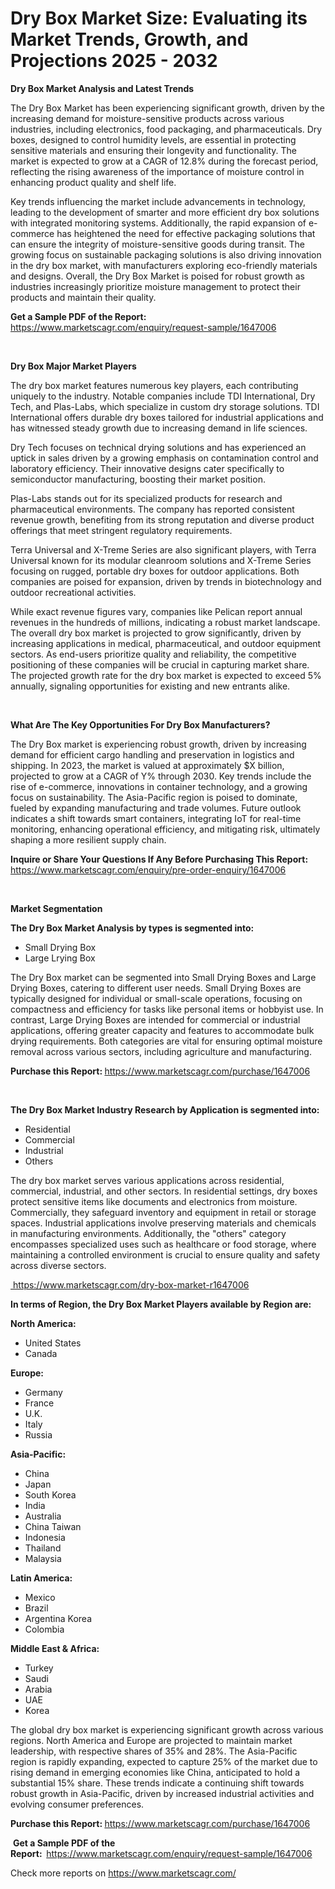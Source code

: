 <p><h1>Dry Box Market Size: Evaluating its Market Trends, Growth, and Projections 2025 - 2032</h1></p><p><strong>Dry Box Market Analysis and Latest Trends</strong></p>
<p><p>The Dry Box Market has been experiencing significant growth, driven by the increasing demand for moisture-sensitive products across various industries, including electronics, food packaging, and pharmaceuticals. Dry boxes, designed to control humidity levels, are essential in protecting sensitive materials and ensuring their longevity and functionality. The market is expected to grow at a CAGR of 12.8% during the forecast period, reflecting the rising awareness of the importance of moisture control in enhancing product quality and shelf life.</p><p>Key trends influencing the market include advancements in technology, leading to the development of smarter and more efficient dry box solutions with integrated monitoring systems. Additionally, the rapid expansion of e-commerce has heightened the need for effective packaging solutions that can ensure the integrity of moisture-sensitive goods during transit. The growing focus on sustainable packaging solutions is also driving innovation in the dry box market, with manufacturers exploring eco-friendly materials and designs. Overall, the Dry Box Market is poised for robust growth as industries increasingly prioritize moisture management to protect their products and maintain their quality.</p></p>
<p><strong>Get a Sample PDF of the Report:&nbsp;</strong> <a href="https://www.marketscagr.com/enquiry/request-sample/1647006?utm_campaign=2882&utm_medium=2&utm_source=Github&utm_content=ia&utm_term=11042025&utm_id=dry-box">https://www.marketscagr.com/enquiry/request-sample/1647006</a></p>
<p>&nbsp;</p>
<p><strong>Dry Box Major Market Players</strong></p>
<p><p>The dry box market features numerous key players, each contributing uniquely to the industry. Notable companies include TDI International, Dry Tech, and Plas-Labs, which specialize in custom dry storage solutions. TDI International offers durable dry boxes tailored for industrial applications and has witnessed steady growth due to increasing demand in life sciences.</p><p>Dry Tech focuses on technical drying solutions and has experienced an uptick in sales driven by a growing emphasis on contamination control and laboratory efficiency. Their innovative designs cater specifically to semiconductor manufacturing, boosting their market position.</p><p>Plas-Labs stands out for its specialized products for research and pharmaceutical environments. The company has reported consistent revenue growth, benefiting from its strong reputation and diverse product offerings that meet stringent regulatory requirements.</p><p>Terra Universal and X-Treme Series are also significant players, with Terra Universal known for its modular cleanroom solutions and X-Treme Series focusing on rugged, portable dry boxes for outdoor applications. Both companies are poised for expansion, driven by trends in biotechnology and outdoor recreational activities.</p><p>While exact revenue figures vary, companies like Pelican report annual revenues in the hundreds of millions, indicating a robust market landscape. The overall dry box market is projected to grow significantly, driven by increasing applications in medical, pharmaceutical, and outdoor equipment sectors. As end-users prioritize quality and reliability, the competitive positioning of these companies will be crucial in capturing market share. The projected growth rate for the dry box market is expected to exceed 5% annually, signaling opportunities for existing and new entrants alike.</p></p>
<p>&nbsp;</p>
<p><strong>What Are The Key Opportunities For Dry Box Manufacturers?</strong></p>
<p><p>The Dry Box market is experiencing robust growth, driven by increasing demand for efficient cargo handling and preservation in logistics and shipping. In 2023, the market is valued at approximately $X billion, projected to grow at a CAGR of Y% through 2030. Key trends include the rise of e-commerce, innovations in container technology, and a growing focus on sustainability. The Asia-Pacific region is poised to dominate, fueled by expanding manufacturing and trade volumes. Future outlook indicates a shift towards smart containers, integrating IoT for real-time monitoring, enhancing operational efficiency, and mitigating risk, ultimately shaping a more resilient supply chain.</p></p>
<p><strong>Inquire or Share Your Questions If Any Before Purchasing This Report:</strong> <a href="https://www.marketscagr.com/enquiry/pre-order-enquiry/1647006?utm_campaign=2882&utm_medium=2&utm_source=Github&utm_content=ia&utm_term=11042025&utm_id=dry-box">https://www.marketscagr.com/enquiry/pre-order-enquiry/1647006</a></p>
<p>&nbsp;</p>
<p><strong>Market Segmentation</strong></p>
<p><strong>The Dry Box Market Analysis by types is segmented into:</strong></p>
<p><ul><li>Small Drying Box</li><li>Large Lrying Box</li></ul></p>
<p><p>The Dry Box market can be segmented into Small Drying Boxes and Large Drying Boxes, catering to different user needs. Small Drying Boxes are typically designed for individual or small-scale operations, focusing on compactness and efficiency for tasks like personal items or hobbyist use. In contrast, Large Drying Boxes are intended for commercial or industrial applications, offering greater capacity and features to accommodate bulk drying requirements. Both categories are vital for ensuring optimal moisture removal across various sectors, including agriculture and manufacturing.</p></p>
<p><strong>Purchase this Report:&nbsp;</strong><a href="https://www.marketscagr.com/purchase/1647006?utm_campaign=2882&utm_medium=2&utm_source=Github&utm_content=ia&utm_term=11042025&utm_id=dry-box">https://www.marketscagr.com/purchase/1647006</a></p>
<p>&nbsp;</p>
<p><strong>The Dry Box Market Industry Research by Application is segmented into:</strong></p>
<p><ul><li>Residential</li><li>Commercial</li><li>Industrial</li><li>Others</li></ul></p>
<p><p>The dry box market serves various applications across residential, commercial, industrial, and other sectors. In residential settings, dry boxes protect sensitive items like documents and electronics from moisture. Commercially, they safeguard inventory and equipment in retail or storage spaces. Industrial applications involve preserving materials and chemicals in manufacturing environments. Additionally, the "others" category encompasses specialized uses such as healthcare or food storage, where maintaining a controlled environment is crucial to ensure quality and safety across diverse sectors.</p></p>
<p><a href="https://www.marketscagr.com/dry-box-market-r1647006?utm_campaign=2882&utm_medium=2&utm_source=Github&utm_content=ia&utm_term=11042025&utm_id=dry-box">&nbsp;https://www.marketscagr.com/dry-box-market-r1647006</a></p>
<p><strong>In terms of Region, the Dry Box Market Players available by Region are:</strong></p>
<p>
    <p> <strong> North America: </strong>
        <ul>
            <li>United States</li>
            <li>Canada</li>
        </ul>
        </p> 
    <p> <strong> Europe: </strong>
        <ul>
            <li>Germany</li>
            <li>France</li>
            <li>U.K.</li>
            <li>Italy</li>
            <li>Russia</li>
        </ul>
        </p> 
    <p> <strong> Asia-Pacific: </strong>
        <ul>
            <li>China</li>
            <li>Japan</li>
            <li>South Korea</li>
            <li>India</li>
            <li>Australia</li>
            <li>China Taiwan</li>
            <li>Indonesia</li>
            <li>Thailand</li>
            <li>Malaysia</li>
        </ul>
        </p> 
    <p> <strong> Latin America: </strong>
        <ul>
            <li>Mexico</li>
            <li>Brazil</li>
            <li>Argentina Korea</li>
            <li>Colombia</li>
        </ul>
        </p> 
    <p> <strong> Middle East & Africa: </strong>
        <ul>
            <li>Turkey</li>
            <li>Saudi</li>
            <li>Arabia</li>
            <li>UAE</li>
            <li>Korea</li>
        </ul>
    </p>
    </p>
<p><p>The global dry box market is experiencing significant growth across various regions. North America and Europe are projected to maintain market leadership, with respective shares of 35% and 28%. The Asia-Pacific region is rapidly expanding, expected to capture 25% of the market due to rising demand in emerging economies like China, anticipated to hold a substantial 15% share. These trends indicate a continuing shift towards robust growth in Asia-Pacific, driven by increased industrial activities and evolving consumer preferences.</p></p>
<p><strong>Purchase this Report: </strong><a href="https://www.marketscagr.com/purchase/1647006?utm_campaign=2882&utm_medium=2&utm_source=Github&utm_content=ia&utm_term=11042025&utm_id=dry-box">https://www.marketscagr.com/purchase/1647006</a></p>
<p>&nbsp;<strong>Get a Sample PDF of the Report:&nbsp;&nbsp;</strong><a href="https://www.marketscagr.com/enquiry/request-sample/1647006?utm_campaign=2882&utm_medium=2&utm_source=Github&utm_content=ia&utm_term=11042025&utm_id=dry-box">https://www.marketscagr.com/enquiry/request-sample/1647006</a></p>
<p><strong></strong></p>
<p>Check more reports on <a href="https://www.marketscagr.com/?utm_campaign=2882&utm_medium=2&utm_source=Github&utm_content=ia&utm_term=11042025&utm_id=dry-box">https://www.marketscagr.com/</a></p>